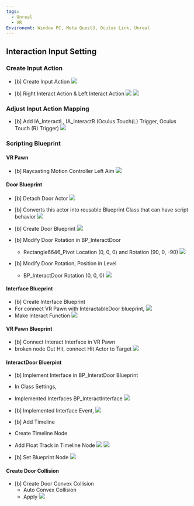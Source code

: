 ```yaml
---
tags:
  - Unreal
  - VR
Environemt: Window PC, Meta Quest3, Oculus Link, Unreal
---
```

## Interaction Input Setting

### Create Input Action
- [b] Create Input Action
![](https://i.imgur.com/tFABg17.png)


- [b] Right Interact Action & Left Interact Action
![](https://i.imgur.com/sIFydWz.png)
![](https://i.imgur.com/u7itdye.png)

### Adjust Input Action Mapping
- [b] Add IA_InteractL, IA_InteractR (Oculus Touch(L) Trigger, Oculus Touch (R) Trigger)
![](https://i.imgur.com/VGCW4w3.png)


### Scripting Blueprint
#### VR Pawn
- [b] Raycasting Motion Controller Left Aim
![](https://i.imgur.com/LWBW4o5.png)

#### Door Blueprint
- [b] Detach Door Actor
![](https://i.imgur.com/ehDbsrE.jpg)

- [b] Converts this actor into reusable Blueprint Class that can have script behavior
![](https://i.imgur.com/8XMKQKb.png)

- [b] Create Door Blueprint
![](https://i.imgur.com/Ov71qD5.png)

- [b] Modify Door Rotation in BP_InteractDoor
	- Rectangle6646_Pivot Location (0, 0, 0) and Rotation (90, 0, -90)
![](https://i.imgur.com/Aew7Tsc.png)


- [b] Modify Door Rotation, Position in Level
	- BP_InteractDoor Rotation (0, 0, 0)
![](https://i.imgur.com/xwoNWo5.png)

#### Interface Blueprint
- [b] Create Interface Blueprint
- For connect VR Pawn with InteractableDoor blueprint,
![](https://i.imgur.com/YnxhNyj.png)
- Make Interact Function
![](https://i.imgur.com/VQzuy3h.png)

#### VR Pawn Blueprint
- [b] Connect Interact Interface in VR Pawn
- broken node Out Hit, connect Hit Actor to Target
![](https://i.imgur.com/Box5SBh.png)

#### InteractDoor Bluerpint
- [b] Implement Interface in BP_InteratDoor Blueprint
- In Class Settings,
- Implemented Interfaces BP_InteractInterface
![](https://i.imgur.com/2UsWj09.png)


- [b] Implemented Interface Event,
![](https://i.imgur.com/aHA7gXF.png)



- [b] Add Timeline
- Create Timeline Node
- Add Float Track in Timeline Node
![](https://i.imgur.com/LGWIy3Y.png)
![](https://i.imgur.com/Ij8oq9s.png)


- [b] Set Blueprint Node
![](https://i.imgur.com/dE65QQt.png)


#### Create Door Collision
- [b] Create Door Convex Collision
	- Auto Convex Collision
	- Apply
![](https://i.imgur.com/dtQzDKq.jpg)


